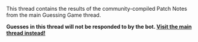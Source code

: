 This thread contains the results of the community-compiled Patch Notes from the main Guessing Game thread.

**Guesses in this thread will not be responded to by the bot. [Visit the main thread instead!](#main-reddit-thread)**
